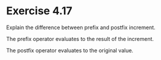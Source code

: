 Exercise 4.17
=============

Explain the difference between prefix and postfix increment.

The prefix operator evaluates to the result of the increment. 

The postfix operator evaluates to the original value.

